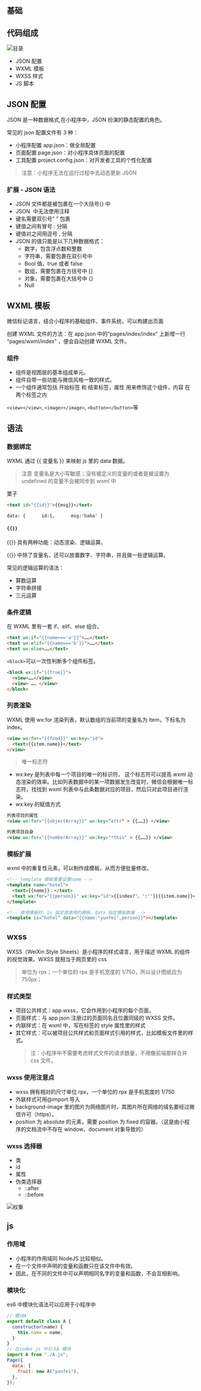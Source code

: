 
## 基础

## 代码组成

![目录](/assets/img/applets/dir.png)

- JSON 配置
- WXML 模板
- WXSS 样式
- JS 脚本

## JSON 配置

JSON 是一种数据格式,在小程序中，JSON 扮演的静态配置的角色。

常见的 json 配置文件有 3 种：

- 小程序配置 app.json：做全局配置
- 页面配置 page.json：对小程序具体页面的配置
- 工具配置 project.config.json：对开发者工具的个性化配置

> 注意：小程序无法在运行过程中去动态更新 JSON

### 扩展 - JSON 语法

- JSON 文件都是被包裹在一个大括号{} 中
- JSON  中无法使用注释
- 键名需要双引号” ” 包裹
- 键值之间有冒号 : 分隔
- 键值对之间用逗号 , 分隔
- JSON 的值只能是以下几种数据格式：
  - 数字，包含浮点数和整数
  - 字符串，需要包裹在双引号中
  - Bool 值，true 或者 false
  - 数组，需要包裹在方括号中 []
  - 对象，需要包裹在大括号中 {}
  - Null

## WXML 模板

微信标记语言，结合小程序的基础组件、事件系统，可以构建出页面

创建 WXML 文件的方法：在 app.json 中的“pages/index/index” 上新增一行 “pages/wxml/index” ，便会自动创建 WXML 文件。

### 组件

- 组件是视图层的基本组成单元。
- 组件自带一些功能与微信风格一致的样式。
- 一个组件通常包括 开始标签 和 结束标签，属性 用来修饰这个组件，内容 在两个标签之内

`<view></view>`, `<image></image>`, `<button></button>`等

## 语法

### 数据绑定

WXML 通过 {{ 变量名 }} 来映射 js 里的 data 数据。

> 注意 变量名是大小写敏感；没有被定义的变量的或者是被设置为 undefined 的变量不会被同步到 wxml 中

栗子

```html
<text id="{{id}}">{{msg}}</text>

data: {      id:1,      msg:'haha' }
```

#### `{{}}`

{{}} 具有两种功能：动态渲染、逻辑运算。

{{}} 中除了变量名，还可以放置数字、字符串，并且做一些逻辑运算。

常见的逻辑运算的语法：

- 算数运算
- 字符串拼接
- 三元运算

### 条件逻辑

在 WXML 里有一套 if、elif、else 组合。

```html
<text wx:if="{{name==='a'}}">……</text>
<text wx:elif="{{name==='b'}}">……</text>
<text wx:else>……</text>
```

`<block>`可以一次性判断多个组件标签。

```html
<block wx:if="{{true}}">
  <view>……</view>
  <view> …… </view>
</block>
```

### 列表渲染

WXML 使用 wx:for 渲染列表，默认数组的当前项的变量名为 item，下标名为 index。

```html
<view wx:for="{{food}}" wx:key="id">
  <text>{{item.name}}</text>
</view>
```

> 唯一标志符

- wx:key 是列表中每一个项目的唯一的标识符。
  这个标志符可以提高 wxml 动态渲染的效率。比如列表数据中的某一项数据发生改变时，微信会根据唯一标志符，找找到 wxml 列表中与此条数据对应的项目，然后只对此项目进行渲染。
- wx:key 的赋值方式

```html
列表项目的属性
<view wx:for="{{objectArray}}" wx:key=“attr" > {{……}} </view>

列表项目自身
<view wx:for="{{numberArray}}" wx:key="*this" > {{……}} </view>

```

### 模板扩展

wxml 中的重复性元素，可以制作成模板，从而方便批量修改。

```html
<!-- template 模板需要设置name -->
<template name="hotel">
  <text>{{name}}：</text>
  <text wx:for="{{person}}" wx:key="id">{{index?'、':''}}{{item.name}}</text>
</template>

<!-- 使用模板时，is 指定其使用的模板，data 指定模板数据 -->
<template is=“hotel” data=“{{name:'yunfei',person}}"></template>

```

## wxss

WXSS（WeiXin Style Sheets）是小程序的样式语言，用于描述 WXML 的组件的视觉效果。WXSS 就相当于网页里的 css

> 单位为 rpx；一个单位的 rpx 是手机宽度的 1/750，所以设计图纸应为 750px；

### 样式类型

- 项目公共样式：app.wxss，它会作用到小程序的每个页面。
- 页面样式：与 app.json 注册过的页面同名且位置同级的 WXSS 文件。
- 内联样式：在 wxml 中，写在标签的 style 属性里的样式
- 其它样式：可以被项目公共样式和页面样式引用的样式，比如模板文件里的样式。
  > 注：小程序中不需要考虑样式文件的请求数量，不用像前端那样合并 css 文件。

### wxss 使用注意点

- wxss 拥有相对的尺寸单位 rpx，一个单位的 rpx 是手机宽度的 1/750
- 外联样式可用@import 导入
- background-image 里的图片为网络图片时，其图片所在网络的域名要经过微信许可（https）。
- position 为 absolute 的元素，需要 position 为 fixed 的容器。（这是由小程序的文档流中不存在 window、document 对象导致的）

### wxss 选择器

- 类
- id
- 属性
- 伪类选择器
  - ::after
  - ::before

![权重](/assets/img/applets/quanzhong.png)

## js

### 作用域

- 小程序的作用域同 NodeJS 比较相似。
- 在一个文件中声明的变量和函数只在该文件中有效。
- 因此，在不同的文件中可以声明相同名字的变量和函数，不会互相影响。

### 模块化

es6 中模块化语法可以应用于小程序中

```js
// 模块A
export default class A {
  constructor(name) {
    this.name = name;
  }
}
// 在index.js 中引入A 模块
import A from "./A.js";
Page({
  data: {
    fruit: new A("yunfei"),
  },
});

```